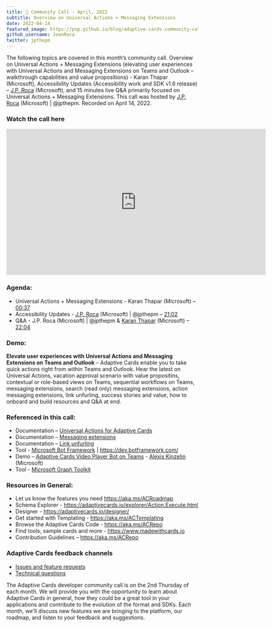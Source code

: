 ```yaml
---
title: 📣 Community Call - April, 2022
subtitle: Overview on Universal Actions + Messaging Extensions
date: 2022-04-14
featured_image: https://pnp.github.io/blog/adaptive-cards-community-call/adaptive-cards-community-call-april-2022/images/recording-adaptive-cards-april-call_hua50012fa682050558ff5eb743a07f983_295297_700x0_resize_q100_h2_box_3.webp
github_username: JeanRoca
twitter: jpthepm
---
```


The following topics are covered in this month’s community call. Overview on Universal Actions + Messaging Extensions (elevating user experiences with Universal Actions and Messaging Extensions on Teams and Outlook – walkthrough capabilities and value propositions) - Karan Thapar (Microsoft), Accessibility Updates (Accessibility work and SDK v1.6 release) – [J.P. Roca](http://twitter.com/jpthepm) (Microsoft), and 15 minutes live Q&A primarily focused on Universal Actions + Messaging Extensions. This call was hosted by [J.P. Roca](http://twitter.com/jpthepm) (Microsoft) \| @jpthepm. Recorded on April 14, 2022.

### Watch the call here

<iframe width="680" height="383" src="https://www.youtube.com/embed/6Z8U4bSicgk" title="Community Call April 2022 video" frameborder="0" allow="accelerometer; autoplay; clipboard-write; encrypted-media; gyroscope; picture-in-picture" allowfullscreen></iframe>

### Agenda:
- Universal Actions + Messaging Extensions - Karan Thapar (Microsoft) – [00:37](https://youtu.be/6Z8U4bSicgk?t=37)
- Accessibility Updates - [J.P. Roca](http://twitter.com/jpthepm) (Microsoft) \| @jpthepm – [21:02](https://youtu.be/6Z8U4bSicgk?t=1262)
- Q&A - J.P. Roca (Microsoft) \| @jpthepm & [Karan Thapar](https://www.linkedin.com/in/karanthapar91/) (Microsoft) –[22:04](https://youtu.be/6Z8U4bSicgk?t=1324)

### Demo:
**Elevate user experiences with Universal Actions and Messaging Extensions on Teams and Outlook** – Adaptive Cards enable you to take quick actions right from within Teams and Outlook. Hear the latest on Universal Actions, vacation approval scenario with value propositins, contextual or role-based views on Teams, sequential workflows on Teams, messaging extensions, search (read only) messaging extensions, action messaging extensions, link unfurling, success stories and value, how to onboard and build resources and Q&A at end.

### Referenced in this call:
* Documentation – [Universal Actions for Adaptive Cards](https://docs.microsoft.com/microsoftteams/platform/task-modules-and-cards/cards/universal-actions-for-adaptive-cards/overview?tabs=mobile)
* Documentation – [Messaging extensions](https://docs.microsoft.com/microsoftteams/platform/messaging-extensions/what-are-messaging-extensions)
* Documentation – [Link unfurling](https://docs.microsoft.com/microsoftteams/platform/messaging-extensions/how-to/link-unfurling)
* Tool - [Microsoft Bot Framework](https://dev.botframework.com/) \| <https://dev.botframework.com/>
* Demo – [Adaptive Cards Video Player Bot on Teams](https://youtu.be/-Y7_nNwC20w?t=28) - [Alexis Kinzelin](https://www.linkedin.com/in/alexis-kinzelin-214b6b20/) (Microsoft)
* Tool - [Microsoft Graph Toolkit](https://docs.microsoft.com/graph/toolkit/overview)

### Resources in General: 
- Let us know the features you need    https://aka.ms/ACRoadmap
- Schema Explorer - https://adaptivecards.io/explorer/Action.Execute.html
- Designer - https://adaptivecards.io/designer/ 
- Get started with Templating - https://aka.ms/ACTemplating
- Browse the Adaptive Cards Code - https://aka.ms/ACRepo
- Find tools, sample cards and more - https://www.madewithcards.io
- Contribution Guidelines – https://aka.ms/ACRepo 

### Adaptive Cards feedback channels

-   [Issues and feature requests](https://github.com/Microsoft/AdaptiveCards/issues)
-   [Technical questions](https://stackoverflow.com/questions/tagged/adaptive-cards)

The Adaptive Cards developer community call is on the 2nd Thursday of each month. We will provide you with the opportunity to learn about Adaptive Cards in general, how they could be a great tool in your applications and contribute to the evolution of the format and SDKs. Each month, we'll discuss new features we are bringing to the platform, our roadmap, and listen to your feedback and suggestions.
